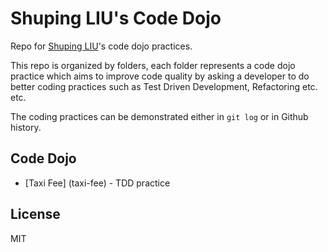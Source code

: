 # Shuping LIU's Code Dojo
Repo for [Shuping LIU](https://github.com/liushuping)'s code dojo practices.

This repo is organized by folders, each folder represents a code dojo practice which aims to improve code quality by asking a developer to do better coding practices such as Test Driven Development, Refactoring etc. etc.

The coding practices can be demonstrated either in `git log` or in Github history.

## Code Dojo
* [Taxi Fee] (taxi-fee) - TDD practice

## License
MIT
